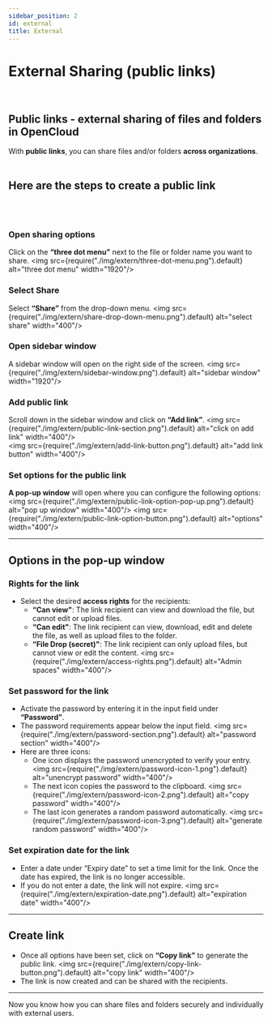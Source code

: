 ```yaml
---
sidebar_position: 2
id: external
title: External
---
```


# External Sharing (public links)

<br/>

## Public links - external sharing of files and folders in OpenCloud

With **public links**, you can share files and/or folders **across organizations**. <br/><br/>

## **Here are the steps to create a public link**

<br/><br/>

### Open sharing options

Click on the **“three dot menu”** next to the file or folder name you want to share. <img
src={require("./img/extern/three-dot-menu.png").default} alt="three dot menu" width="1920"/>

### Select Share

Select **“Share”** from the drop-down menu. <img src={require("./img/extern/share-drop-down-menu.png").default}
alt="select share" width="400"/>

### Open sidebar window

A sidebar window will open on the right side of the screen. <img
src={require("./img/extern/sidebar-window.png").default} alt="sidebar window" width="1920"/>

### Add public link

Scroll down in the sidebar window and click on **“Add link”**. <img
src={require("./img/extern/public-link-section.png").default} alt="click on add link" width="400"/>  
<img src={require("./img/extern/add-link-button.png").default} alt="add link button" width="400"/>

### Set options for the public link

**A pop-up window** will open where you can configure the following options: <img
src={require("./img/extern/public-link-option-pop-up.png").default} alt="pop up window" width="400"/> <img
src={require("./img/extern/public-link-option-button.png").default} alt="options" width="400"/>

---

## Options in the pop-up window

### Rights for the link

- Select the desired **access rights** for the recipients:
  - **“Can view"**: The link recipient can view and download the file, but cannot edit or upload files.
  - **“Can edit"**: The link recipient can view, download, edit and delete the file, as well as upload files to the
    folder.
  - **“File Drop (secret)"**: The link recipient can only upload files, but cannot view or edit the content. <img
    src={require("./img/extern/access-rights.png").default} alt="Admin spaces" width="400"/>

### Set password for the link

- Activate the password by entering it in the input field under **“Password”**.
- The password requirements appear below the input field. <img
  src={require("./img/extern/password-section.png").default} alt="password section" width="400"/>
- Here are three icons:
  - One icon displays the password unencrypted to verify your entry. <img
    src={require("./img/extern/password-icon-1.png").default} alt="unencrypt password" width="400"/>
  - The next icon copies the password to the clipboard. <img src={require("./img/extern/password-icon-2.png").default}
    alt="copy password" width="400"/>
  - The last icon generates a random password automatically. <img
    src={require("./img/extern/password-icon-3.png").default} alt="generate random password" width="400"/>

### Set expiration date for the link

- Enter a date under “Expiry date” to set a time limit for the link. Once the date has expired, the link is no longer
  accessible.
- If you do not enter a date, the link will not expire. <img src={require("./img/extern/expiration-date.png").default}
  alt="expiration date" width="400"/>

---

## Create link

- Once all options have been set, click on **“Copy link”** to generate the public link. <img
  src={require("./img/extern/copy-link-button.png").default} alt="copy link" width="400"/>
- The link is now created and can be shared with the recipients.<br/>

---

Now you know how you can share files and folders securely and individually with external users.
